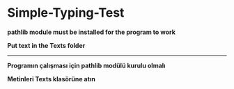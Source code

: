 # Simple-Typing-Test

**__pathlib module__ must be installed for the program to work**

**Put text in the __Texts__ folder** 

----------------------------------------------------------------

**Programın çalışması için __pathlib modülü__ kurulu olmalı**

**Metinleri __Texts__ klasörüne atın**
